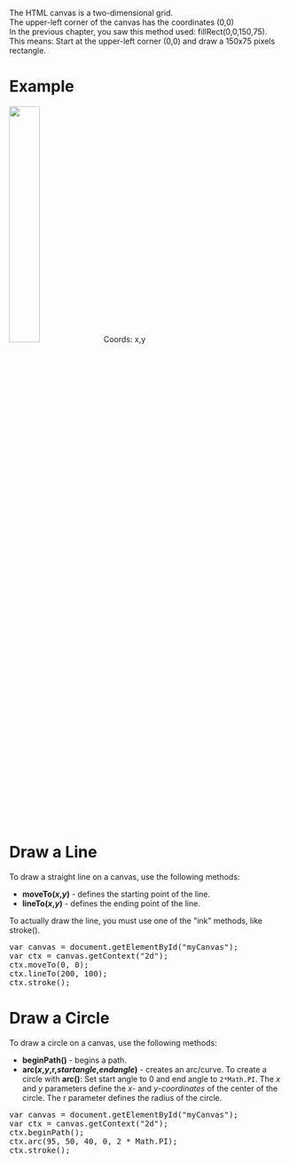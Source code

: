 The HTML canvas is a two-dimensional grid.
<br>
The upper-left corner of the canvas has the coordinates (0,0)
<br>
In the previous chapter, you saw this method used: fillRect(0,0,150,75).
<br>
This means: Start at the upper-left corner (0,0) and draw a 150x75 pixels rectangle.
<h1>Example</h1>
<img src="https://i.imgur.com/eAWvqEI.jpg" width="33%">
Coords: x,y
<h1>Draw a Line</h1>
To draw a straight line on a canvas, use the following methods:
<ul>
  <li><b>moveTo(<i>x</i>,<i>y</i>)</b> - defines the starting point of the line.</li>
  <li><b>lineTo(<i>x</i>,<i>y</i>)</b> - defines the ending point of the line.</li>
</ul>
To actually draw the line, you must use one of the "ink" methods, like stroke().
<pre>
var canvas = document.getElementById("myCanvas");
var ctx = canvas.getContext("2d");
ctx.moveTo(0, 0);
ctx.lineTo(200, 100);
ctx.stroke();
</pre>
<h1>Draw a Circle</h1>
To draw a circle on a canvas, use the following methods:
<ul>
  <li><b>beginPath()</b> - begins a path.</li>
  <li><b>arc(<i>x</i>,<i>y</i>,</i>r</i>,<i>startangle</i>,<i>endangle</i>)</b> - creates an arc/curve. To create a circle with <b>arc()</b>: Set start angle to 0 and end angle to <code>2*Math.PI</code>. The <i>x</i> and <i>y</i> parameters define the <i>x-</i> and <i>y-coordinates</i> of the center of the circle. The </i>r</i> parameter defines the radius of the circle.</li>
</ul>
<pre>
var canvas = document.getElementById("myCanvas");
var ctx = canvas.getContext("2d");
ctx.beginPath();
ctx.arc(95, 50, 40, 0, 2 * Math.PI);
ctx.stroke();
</pre>
